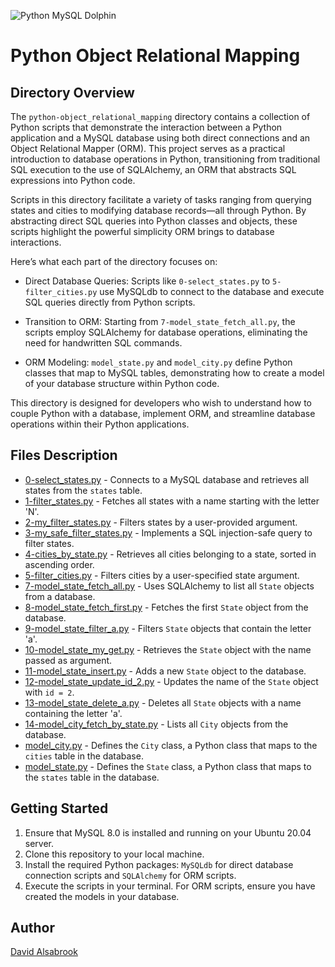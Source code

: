 ![Python MySQL Dolphin](https://github.com/DAlsabrook/atlas-higher_level_programming/assets/112190470/95509aa9-b8d8-4d62-b5db-5595376546ea)

# Python Object Relational Mapping

## Directory Overview
The `python-object_relational_mapping` directory contains a collection of Python scripts that demonstrate the interaction between a Python application and a MySQL database using both direct connections and an Object Relational Mapper (ORM). This project serves as a practical introduction to database operations in Python, transitioning from traditional SQL execution to the use of SQLAlchemy, an ORM that abstracts SQL expressions into Python code.

Scripts in this directory facilitate a variety of tasks ranging from querying states and cities to modifying database records—all through Python. By abstracting direct SQL queries into Python classes and objects, these scripts highlight the powerful simplicity ORM brings to database interactions.

Here’s what each part of the directory focuses on:

* Direct Database Queries: Scripts like `0-select_states.py` to `5-filter_cities.py` use MySQLdb to connect to the database and execute SQL queries directly from Python scripts.

* Transition to ORM: Starting from `7-model_state_fetch_all.py`, the scripts employ SQLAlchemy for database operations, eliminating the need for handwritten SQL commands.

* ORM Modeling: `model_state.py` and `model_city.py` define Python classes that map to MySQL tables, demonstrating how to create a model of your database structure within Python code.

This directory is designed for developers who wish to understand how to couple Python with a database, implement ORM, and streamline database operations within their Python applications.

## Files Description

- [0-select_states.py](python-object_relational_mapping/0-select_states.py) - Connects to a MySQL database and retrieves all states from the `states` table.
- [1-filter_states.py](python-object_relational_mapping/1-filter_states.py) - Fetches all states with a name starting with the letter 'N'.
- [2-my_filter_states.py](python-object_relational_mapping/2-my_filter_states.py) - Filters states by a user-provided argument.
- [3-my_safe_filter_states.py](python-object_relational_mapping/3-my_safe_filter_states.py) - Implements a SQL injection-safe query to filter states.
- [4-cities_by_state.py](python-object_relational_mapping/4-cities_by_state.py) - Retrieves all cities belonging to a state, sorted in ascending order.
- [5-filter_cities.py](python-object_relational_mapping/5-filter_cities.py) - Filters cities by a user-specified state argument.
- [7-model_state_fetch_all.py](python-object_relational_mapping/7-model_state_fetch_all.py) - Uses SQLAlchemy to list all `State` objects from a database.
- [8-model_state_fetch_first.py](python-object_relational_mapping/8-model_state_fetch_first.py) - Fetches the first `State` object from the database.
- [9-model_state_filter_a.py](python-object_relational_mapping/9-model_state_filter_a.py) - Filters `State` objects that contain the letter 'a'.
- [10-model_state_my_get.py](python-object_relational_mapping/10-model_state_my_get.py) - Retrieves the `State` object with the name passed as argument.
- [11-model_state_insert.py](python-object_relational_mapping/11-model_state_insert.py) - Adds a new `State` object to the database.
- [12-model_state_update_id_2.py](python-object_relational_mapping/12-model_state_update_id_2.py) - Updates the name of the `State` object with `id = 2`.
- [13-model_state_delete_a.py](python-object_relational_mapping/13-model_state_delete_a.py) - Deletes all `State` objects with a name containing the letter 'a'.
- [14-model_city_fetch_by_state.py](python-object_relational_mapping/14-model_city_fetch_by_state.py) - Lists all `City` objects from the database.
- [model_city.py](python-object_relational_mapping/model_city.py) - Defines the `City` class, a Python class that maps to the `cities` table in the database.
- [model_state.py](python-object_relational_mapping/model_state.py) - Defines the `State` class, a Python class that maps to the `states` table in the database.

## Getting Started

1. Ensure that MySQL 8.0 is installed and running on your Ubuntu 20.04 server.
2. Clone this repository to your local machine.
3. Install the required Python packages: `MySQLdb` for direct database connection scripts and `SQLAlchemy` for ORM scripts.
4. Execute the scripts in your terminal. For ORM scripts, ensure you have created the models in your database.

## Author

[David Alsabrook](https://github.com/DAlsabrook)
